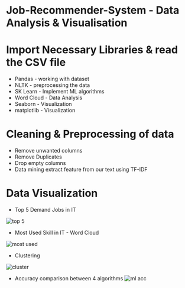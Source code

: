 # Job-Recommender-System - Data Analysis & Visualisation

# Import Necessary Libraries & read the CSV file 
 - Pandas - working with dataset
 - NLTK - preprocessing the data
 - SK Learn - Implement ML algorithms 
 - Word Cloud - Data Analysis
 - Seaborn - Visualization
 - matplotlib - Visualization

# Cleaning & Preprocessing of data
- Remove unwanted columns
- Remove Duplicates
- Drop empty columns
- Data mining extract feature from our text using TF-IDF

# Data Visualization  
- Top 5 Demand Jobs in IT
  
![top 5](https://github.com/user-attachments/assets/5b6fb32f-804e-4275-804b-659640064504)
- Most Used Skill in IT - Word Cloud
  
![most used](https://github.com/user-attachments/assets/d483f3bf-26eb-42a3-8ebd-6bb981d68315)
- Clustering
  
![cluster](https://github.com/user-attachments/assets/e089722c-f951-4d33-8dca-1f4229e6e406)

- Accuracy comparison between 4 algorithms
![ml acc](https://github.com/user-attachments/assets/1ef8421e-1ea7-4eab-9e10-021ff080776b)

 
